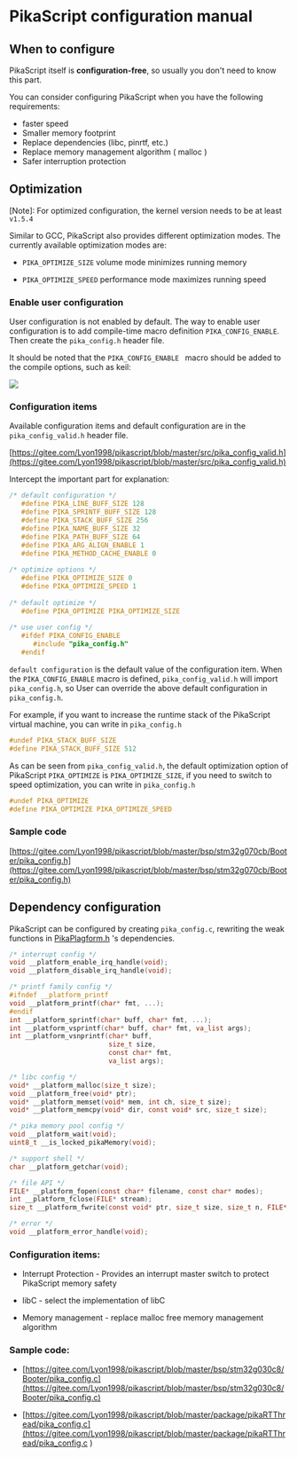 # PikaScript configuration manual

## When to configure

PikaScript itself is **configuration-free**, so usually you don't need to know this part.

You can consider configuring PikaScript when you have the following requirements:

- faster speed
- Smaller memory footprint
- Replace dependencies (libc, pinrtf, etc.)
- Replace memory management algorithm ( malloc )
- Safer interruption protection
  
## Optimization

[Note]: For optimized configuration, the kernel version needs to be at least ```v1.5.4```

Similar to GCC, PikaScript also provides different optimization modes. The currently available optimization modes are:

- ```PIKA_OPTIMIZE_SIZE``` volume mode minimizes running memory

- ```PIKA_OPTIMIZE_SPEED``` performance mode maximizes running speed
  
### Enable user configuration

User configuration is not enabled by default. The way to enable user configuration is to add compile-time macro definition ``` PIKA_CONFIG_ENABLE ```. Then create the ```pika_config.h``` header file.

It should be noted that the ```PIKA_CONFIG_ENABLE ``` macro should be added to the compile options, such as keil:

![](assets/160849244-40fe7fa8-0e93-4791-8f14-bc044bbd0d59.png)

### Configuration items

Available configuration items and default configuration are in the ```pika_config_valid.h``` header file.

[https://gitee.com/Lyon1998/pikascript/blob/master/src/pika_config_valid.h](https://gitee.com/Lyon1998/pikascript/blob/master/src/pika_config_valid.h)

Intercept the important part for explanation:

```` c
/* default configuration */
   #define PIKA_LINE_BUFF_SIZE 128
   #define PIKA_SPRINTF_BUFF_SIZE 128
   #define PIKA_STACK_BUFF_SIZE 256
   #define PIKA_NAME_BUFF_SIZE 32
   #define PIKA_PATH_BUFF_SIZE 64
   #define PIKA_ARG_ALIGN_ENABLE 1
   #define PIKA_METHOD_CACHE_ENABLE 0
          
/* optimize options */
   #define PIKA_OPTIMIZE_SIZE 0
   #define PIKA_OPTIMIZE_SPEED 1
      
/* default optimize */
   #define PIKA_OPTIMIZE PIKA_OPTIMIZE_SIZE
      
/* use user config */
   #ifdef PIKA_CONFIG_ENABLE
      #include "pika_config.h"
   #endif
````

```default configuration``` is the default value of the configuration item. When the ```PIKA_CONFIG_ENABLE``` macro is defined, ```pika_config_valid.h``` will import ```pika_config.h```, so User can override the above default configuration in ```pika_config.h```.

For example, if you want to increase the runtime stack of the PikaScript virtual machine, you can write in ```pika_config.h```

```` c
#undef PIKA_STACK_BUFF_SIZE
#define PIKA_STACK_BUFF_SIZE 512
````

As can be seen from ```pika_config_valid.h```, the default optimization option of PikaScript ``` PIKA_OPTIMIZE ``` is ``` PIKA_OPTIMIZE_SIZE ```, if you need to switch to speed optimization, you can write in ```pika_config.h```

```` c
#undef PIKA_OPTIMIZE
#define PIKA_OPTIMIZE PIKA_OPTIMIZE_SPEED
````
### Sample code

[https://gitee.com/Lyon1998/pikascript/blob/master/bsp/stm32g070cb/Booter/pika_config.h](https://gitee.com/Lyon1998/pikascript/blob/master/bsp/stm32g070cb/Booter/pika_config.h)

## Dependency configuration

PikaScript can be configured by creating ``pika_config.c``, rewriting the weak functions in [PikaPlagform.h](https://gitee.com/Lyon1998/pikascript/blob/master/src/PikaPlatform.h) 's dependencies.
```` c
/* interrupt config */
void __platform_enable_irq_handle(void);
void __platform_disable_irq_handle(void);

/* printf family config */
#ifndef __platform_printf
void __platform_printf(char* fmt, ...);
#endif
int __platform_sprintf(char* buff, char* fmt, ...);
int __platform_vsprintf(char* buff, char* fmt, va_list args);
int __platform_vsnprintf(char* buff,
                         size_t size,
                         const char* fmt,
                         va_list args);

/* libc config */
void* __platform_malloc(size_t size);
void __platform_free(void* ptr);
void* __platform_memset(void* mem, int ch, size_t size);
void* __platform_memcpy(void* dir, const void* src, size_t size);

/* pika memory pool config */
void __platform_wait(void);
uint8_t __is_locked_pikaMemory(void);

/* support shell */
char __platform_getchar(void);

/* file API */
FILE* __platform_fopen(const char* filename, const char* modes);
int __platform_fclose(FILE* stream);
size_t __platform_fwrite(const void* ptr, size_t size, size_t n, FILE* stream);

/* error */
void __platform_error_handle(void);
````
### Configuration items:

- Interrupt Protection - Provides an interrupt master switch to protect PikaScript memory safety
  
- libC - select the implementation of libC
  
- Memory management - replace malloc free memory management algorithm
  
### Sample code:
- [https://gitee.com/Lyon1998/pikascript/blob/master/bsp/stm32g030c8/Booter/pika_config.c](https://gitee.com/Lyon1998/pikascript/blob/master/bsp/stm32g030c8/Booter/pika_config.c)
  
- [https://gitee.com/Lyon1998/pikascript/blob/master/package/pikaRTThread/pika_config.c](https://gitee.com/Lyon1998/pikascript/blob/master/package/pikaRTThread/pika_config.c )
